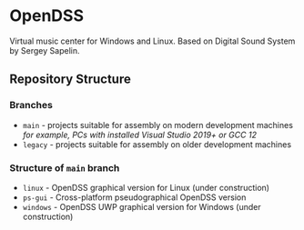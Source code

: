 # OpenDSS
Virtual music center for Windows and Linux. Based on Digital Sound System by Sergey Sapelin.

## Repository Structure

### Branches
* `main` - projects suitable for assembly on modern development machines \
  _for example, PCs with installed Visual Studio 2019+ or GCC 12_
* `legacy` - projects suitable for assembly on older development machines

### Structure of `main` branch
* `linux` - OpenDSS graphical version for Linux (under construction)
* `ps-gui` - Cross-platform pseudographical OpenDSS version
* `windows` - OpenDSS UWP graphical version for Windows (under construction)
